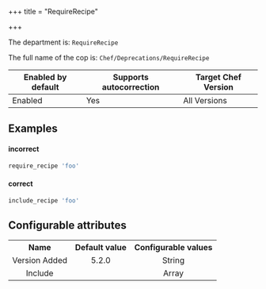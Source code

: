 +++
title = "RequireRecipe"

+++

<!-- This content is automatically generated. See https://github.com/chef/chef-web-docs/blob/main/generated/README.md -->

The department is: `RequireRecipe`

The full name of the cop is: `Chef/Deprecations/RequireRecipe`

| Enabled by default | Supports autocorrection | Target Chef Version |
| --- | --- | --- |
| Enabled | Yes | All Versions |

## Examples


#### incorrect

```ruby
require_recipe 'foo'
```

#### correct

```ruby
include_recipe 'foo'
```

## Configurable attributes

<table>
<tbody><tr>
<th>Name</th>
<th>Default value</th>
<th>Configurable values</th>
</tr>
<tr>
<td style="text-align:center">Version Added</td>
<td style="text-align:center">5.2.0</td>
<td style="text-align:center">String</td>
</tr>
<tr><td style="text-align:center">Include</td>
<td style="text-align:center"><ul>
</ul>
</td>
<td style="text-align:center">Array</td>
</tr></tbody></table>
